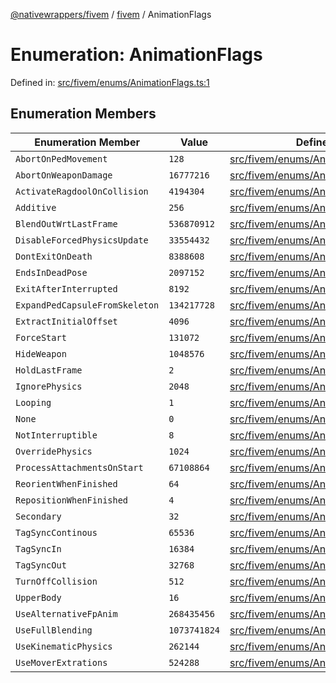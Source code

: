 [@nativewrappers/fivem](../../README.md) / [fivem](../README.md) / AnimationFlags

# Enumeration: AnimationFlags

Defined in: [src/fivem/enums/AnimationFlags.ts:1](https://github.com/nativewrappers/nativewrappers/blob/c639ec5cd28328d6b44c7ebf73de56bb1b4bef7d/src/fivem/enums/AnimationFlags.ts#L1)

## Enumeration Members

| Enumeration Member | Value | Defined in |
| ------ | ------ | ------ |
| <a id="abortonpedmovement"></a> `AbortOnPedMovement` | `128` | [src/fivem/enums/AnimationFlags.ts:10](https://github.com/nativewrappers/nativewrappers/blob/c639ec5cd28328d6b44c7ebf73de56bb1b4bef7d/src/fivem/enums/AnimationFlags.ts#L10) |
| <a id="abortonweapondamage"></a> `AbortOnWeaponDamage` | `16777216` | [src/fivem/enums/AnimationFlags.ts:27](https://github.com/nativewrappers/nativewrappers/blob/c639ec5cd28328d6b44c7ebf73de56bb1b4bef7d/src/fivem/enums/AnimationFlags.ts#L27) |
| <a id="activateragdooloncollision"></a> `ActivateRagdoolOnCollision` | `4194304` | [src/fivem/enums/AnimationFlags.ts:25](https://github.com/nativewrappers/nativewrappers/blob/c639ec5cd28328d6b44c7ebf73de56bb1b4bef7d/src/fivem/enums/AnimationFlags.ts#L25) |
| <a id="additive"></a> `Additive` | `256` | [src/fivem/enums/AnimationFlags.ts:11](https://github.com/nativewrappers/nativewrappers/blob/c639ec5cd28328d6b44c7ebf73de56bb1b4bef7d/src/fivem/enums/AnimationFlags.ts#L11) |
| <a id="blendoutwrtlastframe"></a> `BlendOutWrtLastFrame` | `536870912` | [src/fivem/enums/AnimationFlags.ts:32](https://github.com/nativewrappers/nativewrappers/blob/c639ec5cd28328d6b44c7ebf73de56bb1b4bef7d/src/fivem/enums/AnimationFlags.ts#L32) |
| <a id="disableforcedphysicsupdate"></a> `DisableForcedPhysicsUpdate` | `33554432` | [src/fivem/enums/AnimationFlags.ts:28](https://github.com/nativewrappers/nativewrappers/blob/c639ec5cd28328d6b44c7ebf73de56bb1b4bef7d/src/fivem/enums/AnimationFlags.ts#L28) |
| <a id="dontexitondeath"></a> `DontExitOnDeath` | `8388608` | [src/fivem/enums/AnimationFlags.ts:26](https://github.com/nativewrappers/nativewrappers/blob/c639ec5cd28328d6b44c7ebf73de56bb1b4bef7d/src/fivem/enums/AnimationFlags.ts#L26) |
| <a id="endsindeadpose"></a> `EndsInDeadPose` | `2097152` | [src/fivem/enums/AnimationFlags.ts:24](https://github.com/nativewrappers/nativewrappers/blob/c639ec5cd28328d6b44c7ebf73de56bb1b4bef7d/src/fivem/enums/AnimationFlags.ts#L24) |
| <a id="exitafterinterrupted"></a> `ExitAfterInterrupted` | `8192` | [src/fivem/enums/AnimationFlags.ts:16](https://github.com/nativewrappers/nativewrappers/blob/c639ec5cd28328d6b44c7ebf73de56bb1b4bef7d/src/fivem/enums/AnimationFlags.ts#L16) |
| <a id="expandpedcapsulefromskeleton"></a> `ExpandPedCapsuleFromSkeleton` | `134217728` | [src/fivem/enums/AnimationFlags.ts:30](https://github.com/nativewrappers/nativewrappers/blob/c639ec5cd28328d6b44c7ebf73de56bb1b4bef7d/src/fivem/enums/AnimationFlags.ts#L30) |
| <a id="extractinitialoffset"></a> `ExtractInitialOffset` | `4096` | [src/fivem/enums/AnimationFlags.ts:15](https://github.com/nativewrappers/nativewrappers/blob/c639ec5cd28328d6b44c7ebf73de56bb1b4bef7d/src/fivem/enums/AnimationFlags.ts#L15) |
| <a id="forcestart"></a> `ForceStart` | `131072` | [src/fivem/enums/AnimationFlags.ts:20](https://github.com/nativewrappers/nativewrappers/blob/c639ec5cd28328d6b44c7ebf73de56bb1b4bef7d/src/fivem/enums/AnimationFlags.ts#L20) |
| <a id="hideweapon"></a> `HideWeapon` | `1048576` | [src/fivem/enums/AnimationFlags.ts:23](https://github.com/nativewrappers/nativewrappers/blob/c639ec5cd28328d6b44c7ebf73de56bb1b4bef7d/src/fivem/enums/AnimationFlags.ts#L23) |
| <a id="holdlastframe"></a> `HoldLastFrame` | `2` | [src/fivem/enums/AnimationFlags.ts:4](https://github.com/nativewrappers/nativewrappers/blob/c639ec5cd28328d6b44c7ebf73de56bb1b4bef7d/src/fivem/enums/AnimationFlags.ts#L4) |
| <a id="ignorephysics"></a> `IgnorePhysics` | `2048` | [src/fivem/enums/AnimationFlags.ts:14](https://github.com/nativewrappers/nativewrappers/blob/c639ec5cd28328d6b44c7ebf73de56bb1b4bef7d/src/fivem/enums/AnimationFlags.ts#L14) |
| <a id="looping"></a> `Looping` | `1` | [src/fivem/enums/AnimationFlags.ts:3](https://github.com/nativewrappers/nativewrappers/blob/c639ec5cd28328d6b44c7ebf73de56bb1b4bef7d/src/fivem/enums/AnimationFlags.ts#L3) |
| <a id="none"></a> `None` | `0` | [src/fivem/enums/AnimationFlags.ts:2](https://github.com/nativewrappers/nativewrappers/blob/c639ec5cd28328d6b44c7ebf73de56bb1b4bef7d/src/fivem/enums/AnimationFlags.ts#L2) |
| <a id="notinterruptible"></a> `NotInterruptible` | `8` | [src/fivem/enums/AnimationFlags.ts:6](https://github.com/nativewrappers/nativewrappers/blob/c639ec5cd28328d6b44c7ebf73de56bb1b4bef7d/src/fivem/enums/AnimationFlags.ts#L6) |
| <a id="overridephysics"></a> `OverridePhysics` | `1024` | [src/fivem/enums/AnimationFlags.ts:13](https://github.com/nativewrappers/nativewrappers/blob/c639ec5cd28328d6b44c7ebf73de56bb1b4bef7d/src/fivem/enums/AnimationFlags.ts#L13) |
| <a id="processattachmentsonstart"></a> `ProcessAttachmentsOnStart` | `67108864` | [src/fivem/enums/AnimationFlags.ts:29](https://github.com/nativewrappers/nativewrappers/blob/c639ec5cd28328d6b44c7ebf73de56bb1b4bef7d/src/fivem/enums/AnimationFlags.ts#L29) |
| <a id="reorientwhenfinished"></a> `ReorientWhenFinished` | `64` | [src/fivem/enums/AnimationFlags.ts:9](https://github.com/nativewrappers/nativewrappers/blob/c639ec5cd28328d6b44c7ebf73de56bb1b4bef7d/src/fivem/enums/AnimationFlags.ts#L9) |
| <a id="repositionwhenfinished"></a> `RepositionWhenFinished` | `4` | [src/fivem/enums/AnimationFlags.ts:5](https://github.com/nativewrappers/nativewrappers/blob/c639ec5cd28328d6b44c7ebf73de56bb1b4bef7d/src/fivem/enums/AnimationFlags.ts#L5) |
| <a id="secondary"></a> `Secondary` | `32` | [src/fivem/enums/AnimationFlags.ts:8](https://github.com/nativewrappers/nativewrappers/blob/c639ec5cd28328d6b44c7ebf73de56bb1b4bef7d/src/fivem/enums/AnimationFlags.ts#L8) |
| <a id="tagsynccontinous"></a> `TagSyncContinous` | `65536` | [src/fivem/enums/AnimationFlags.ts:19](https://github.com/nativewrappers/nativewrappers/blob/c639ec5cd28328d6b44c7ebf73de56bb1b4bef7d/src/fivem/enums/AnimationFlags.ts#L19) |
| <a id="tagsyncin"></a> `TagSyncIn` | `16384` | [src/fivem/enums/AnimationFlags.ts:17](https://github.com/nativewrappers/nativewrappers/blob/c639ec5cd28328d6b44c7ebf73de56bb1b4bef7d/src/fivem/enums/AnimationFlags.ts#L17) |
| <a id="tagsyncout"></a> `TagSyncOut` | `32768` | [src/fivem/enums/AnimationFlags.ts:18](https://github.com/nativewrappers/nativewrappers/blob/c639ec5cd28328d6b44c7ebf73de56bb1b4bef7d/src/fivem/enums/AnimationFlags.ts#L18) |
| <a id="turnoffcollision"></a> `TurnOffCollision` | `512` | [src/fivem/enums/AnimationFlags.ts:12](https://github.com/nativewrappers/nativewrappers/blob/c639ec5cd28328d6b44c7ebf73de56bb1b4bef7d/src/fivem/enums/AnimationFlags.ts#L12) |
| <a id="upperbody"></a> `UpperBody` | `16` | [src/fivem/enums/AnimationFlags.ts:7](https://github.com/nativewrappers/nativewrappers/blob/c639ec5cd28328d6b44c7ebf73de56bb1b4bef7d/src/fivem/enums/AnimationFlags.ts#L7) |
| <a id="usealternativefpanim"></a> `UseAlternativeFpAnim` | `268435456` | [src/fivem/enums/AnimationFlags.ts:31](https://github.com/nativewrappers/nativewrappers/blob/c639ec5cd28328d6b44c7ebf73de56bb1b4bef7d/src/fivem/enums/AnimationFlags.ts#L31) |
| <a id="usefullblending"></a> `UseFullBlending` | `1073741824` | [src/fivem/enums/AnimationFlags.ts:33](https://github.com/nativewrappers/nativewrappers/blob/c639ec5cd28328d6b44c7ebf73de56bb1b4bef7d/src/fivem/enums/AnimationFlags.ts#L33) |
| <a id="usekinematicphysics"></a> `UseKinematicPhysics` | `262144` | [src/fivem/enums/AnimationFlags.ts:21](https://github.com/nativewrappers/nativewrappers/blob/c639ec5cd28328d6b44c7ebf73de56bb1b4bef7d/src/fivem/enums/AnimationFlags.ts#L21) |
| <a id="usemoverextrations"></a> `UseMoverExtrations` | `524288` | [src/fivem/enums/AnimationFlags.ts:22](https://github.com/nativewrappers/nativewrappers/blob/c639ec5cd28328d6b44c7ebf73de56bb1b4bef7d/src/fivem/enums/AnimationFlags.ts#L22) |
